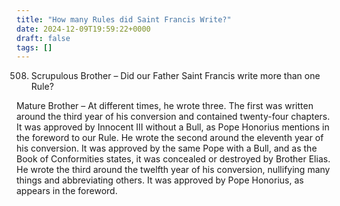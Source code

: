 ```yaml
---
title: "How many Rules did Saint Francis Write?"
date: 2024-12-09T19:59:22+0000
draft: false
tags: []
---
```


508. Scrupulous Brother – Did our Father Saint Francis write more than one Rule?

Mature Brother – At different times, he wrote three. The first was written around the third year of his conversion and contained twenty-four chapters. It was approved by Innocent III without a Bull, as Pope Honorius mentions in the foreword to our Rule. He wrote the second around the eleventh year of his conversion. It was approved by the same Pope with a Bull, and as the Book of Conformities states, it was concealed or destroyed by Brother Elias. He wrote the third around the twelfth year of his conversion, nullifying many things and abbreviating others. It was approved by Pope Honorius, as appears in the foreword.


